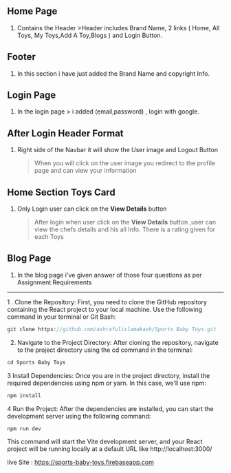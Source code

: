 
## Home Page

1. Contains the Header >Header includes Brand Name, 2 links (
   Home, All Toys, My Toys,Add A Toy,Blogs
   ) and Login Button.

## Footer

1. In this section i have just added the Brand Name and copyright Info.

## Login Page

1. In the login page > i added (email,password) , login with google.

## After Login Header Format

1. Right side of the Navbar it will show the User image and Logout Button
   > When you will click on the user image you redirect to the profile page and can view your information

## Home Section Toys Card

1.  Only Login user can click on the **View Details** button
    > After login when user click on the **View Details** button ,user can view the chefs details and his all Info.
    > There is a rating given for each Toys

## Blog Page

1.  In the blog page i've given answer of those four questions as per Assignment Requirements

---

1 . Clone the Repository: First, you need to clone the GitHub repository containing the React project to your local machine. Use the following command in your terminal or Git Bash:

```javascript
git clone https://github.com/ashrafulislamakash/Sports Baby Toys.git
```

2. Navigate to the Project Directory: After cloning the repository, navigate to the project directory using the cd command in the terminal:

```javascript
cd Sports Baby Toys
```

3 Install Dependencies: Once you are in the project directory, install the required dependencies using npm or yarn. In this case, we'll use npm:

```javascript
npm install
```

4 Run the Project: After the dependencies are installed, you can start the development server using the following command:

```javascript
npm run dev
```

This command will start the Vite development server, and your React project will be running locally at a default URL like http://localhost:3000/

live Site :
https://sports-baby-toys.firebaseapp.com
